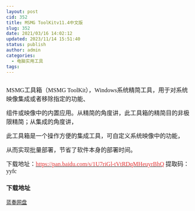 ```yaml
---
layout: post
cid: 352
title: MSMG ToolKitv11.4中文版
slug: 352
date: 2021/03/16 14:02:12
updated: 2023/11/14 15:51:40
status: publish
author: admin
categories: 
  - 电脑实用工具
tags: 
---
```



<div alt="潮男心博客 www.cnx0.com">
	<p>
		<a class="pics" href="https://djblog.cn/upload/1/888552/images/20201219/20201219130595419541.jpg" rel="pics"><img src="http://www.aishoujizy.com/upload/1/888552/images/20201219/20201219130595419541.jpg" class="scrollLoading" data-url="/upload/1/888552/images/20201219/20201219130595419541.jpg" alt="" /></a> 
	</p>
	<p>
		<span style="font-size:16px;font-family:&quot;">MSMG工具箱（MSMG ToolKit），Windows系统精简工具，用于对系统映像集成或者移除指定的功能、</span> 
	</p>
	<p>
		<span style="font-size:16px;font-family:&quot;">组件或映像中的内置应用。从精简的角度讲，此工具箱的精简目的非极限精简；从集成的角度讲，</span> 
	</p>
	<p>
		<span style="font-size:16px;font-family:&quot;">此工具箱是一个操作方便的集成工具，可自定义系统映像中的功能，</span> 
	</p>
	<p>
		<span style="font-size:16px;font-family:&quot;">从而实现批量部署，节省了软件本身的部署时间。</span> 
	</p>
	<p>
		<span style="font-size:16px;font-family:&quot;">下载地址：<a href="https://pan.baidu.com/s/1U7riGl-tVtRDqMHeuyrBhQ" target="_blank"><span style="color:#E53333;">https://pan.baidu.com/s/1U7riGl-tVtRDqMHeuyrBhQ</span></a>&nbsp;提取码：yyfc&nbsp;<br />
</span> 
	</p>
	<div id="fengexuxian">
	</div>
	<div class="page-content-intro main-article">
		<div class="down-url-wrap">
			<h3 class="tit">
				<i class="ico"></i>下载地址
			</h3>
<a href="https://djblog.cn/admin/#down" onclick="window.open('https://asj.lanzous.com/iYRpjmzl2te');return false;" class="sbtn" title=""><i class="ico"></i><i class="line"></i>蓝奏网盘</a> &nbsp;
		</div>
	</div>
</div>